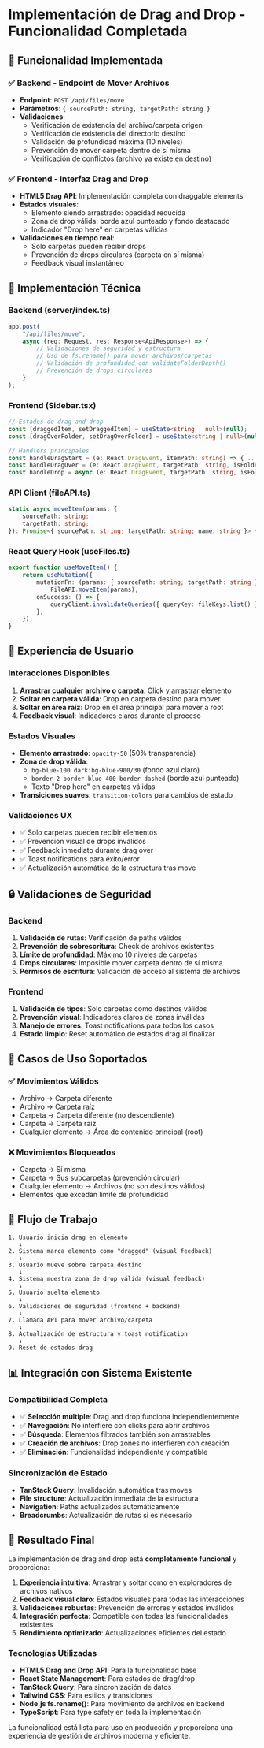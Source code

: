 # Implementación de Drag and Drop - Funcionalidad Completada

## 🎯 Funcionalidad Implementada

### ✅ Backend - Endpoint de Mover Archivos

-   **Endpoint**: `POST /api/files/move`
-   **Parámetros**: `{ sourcePath: string, targetPath: string }`
-   **Validaciones**:
    -   Verificación de existencia del archivo/carpeta origen
    -   Verificación de existencia del directorio destino
    -   Validación de profundidad máxima (10 niveles)
    -   Prevención de mover carpeta dentro de sí misma
    -   Verificación de conflictos (archivo ya existe en destino)

### ✅ Frontend - Interfaz Drag and Drop

-   **HTML5 Drag API**: Implementación completa con draggable elements
-   **Estados visuales**:
    -   Elemento siendo arrastrado: opacidad reducida
    -   Zona de drop válida: borde azul punteado y fondo destacado
    -   Indicador "Drop here" en carpetas válidas
-   **Validaciones en tiempo real**:
    -   Solo carpetas pueden recibir drops
    -   Prevención de drops circulares (carpeta en sí misma)
    -   Feedback visual instantáneo

## 🔧 Implementación Técnica

### Backend (server/index.ts)

```typescript
app.post(
    "/api/files/move",
    async (req: Request, res: Response<ApiResponse>) => {
        // Validaciones de seguridad y estructura
        // Uso de fs.rename() para mover archivos/carpetas
        // Validación de profundidad con validateFolderDepth()
        // Prevención de drops circulares
    }
);
```

### Frontend (Sidebar.tsx)

```typescript
// Estados de drag and drop
const [draggedItem, setDraggedItem] = useState<string | null>(null);
const [dragOverFolder, setDragOverFolder] = useState<string | null>(null);

// Handlers principales
const handleDragStart = (e: React.DragEvent, itemPath: string) => { ... };
const handleDragOver = (e: React.DragEvent, targetPath: string, isFolder: boolean) => { ... };
const handleDrop = async (e: React.DragEvent, targetPath: string, isFolder: boolean) => { ... };
```

### API Client (fileAPI.ts)

```typescript
static async moveItem(params: {
    sourcePath: string;
    targetPath: string;
}): Promise<{ sourcePath: string; targetPath: string; name: string }> { ... }
```

### React Query Hook (useFiles.ts)

```typescript
export function useMoveItem() {
    return useMutation({
        mutationFn: (params: { sourcePath: string; targetPath: string }) =>
            FileAPI.moveItem(params),
        onSuccess: () => {
            queryClient.invalidateQueries({ queryKey: fileKeys.list() });
        },
    });
}
```

## 🎨 Experiencia de Usuario

### Interacciones Disponibles

1. **Arrastrar cualquier archivo o carpeta**: Click y arrastrar elemento
2. **Soltar en carpeta válida**: Drop en carpeta destino para mover
3. **Soltar en área raíz**: Drop en el área principal para mover a root
4. **Feedback visual**: Indicadores claros durante el proceso

### Estados Visuales

-   **Elemento arrastrado**: `opacity-50` (50% transparencia)
-   **Zona de drop válida**:
    -   `bg-blue-100 dark:bg-blue-900/30` (fondo azul claro)
    -   `border-2 border-blue-400 border-dashed` (borde azul punteado)
    -   Texto "Drop here" en carpetas válidas
-   **Transiciones suaves**: `transition-colors` para cambios de estado

### Validaciones UX

-   ✅ Solo carpetas pueden recibir elementos
-   ✅ Prevención visual de drops inválidos
-   ✅ Feedback inmediato durante drag over
-   ✅ Toast notifications para éxito/error
-   ✅ Actualización automática de la estructura tras move

## 🔒 Validaciones de Seguridad

### Backend

1. **Validación de rutas**: Verificación de paths válidos
2. **Prevención de sobrescritura**: Check de archivos existentes
3. **Límite de profundidad**: Máximo 10 niveles de carpetas
4. **Drops circulares**: Imposible mover carpeta dentro de sí misma
5. **Permisos de escritura**: Validación de acceso al sistema de archivos

### Frontend

1. **Validación de tipos**: Solo carpetas como destinos válidos
2. **Prevención visual**: Indicadores claros de zonas inválidas
3. **Manejo de errores**: Toast notifications para todos los casos
4. **Estado limpio**: Reset automático de estados drag al finalizar

## 📱 Casos de Uso Soportados

### ✅ Movimientos Válidos

-   Archivo → Carpeta diferente
-   Archivo → Carpeta raíz
-   Carpeta → Carpeta diferente (no descendiente)
-   Carpeta → Carpeta raíz
-   Cualquier elemento → Área de contenido principal (root)

### ❌ Movimientos Bloqueados

-   Carpeta → Sí misma
-   Carpeta → Sus subcarpetas (prevención circular)
-   Cualquier elemento → Archivos (no son destinos válidos)
-   Elementos que excedan límite de profundidad

## 🚀 Flujo de Trabajo

```
1. Usuario inicia drag en elemento
   ↓
2. Sistema marca elemento como "dragged" (visual feedback)
   ↓
3. Usuario mueve sobre carpeta destino
   ↓
4. Sistema muestra zona de drop válida (visual feedback)
   ↓
5. Usuario suelta elemento
   ↓
6. Validaciones de seguridad (frontend + backend)
   ↓
7. Llamada API para mover archivo/carpeta
   ↓
8. Actualización de estructura y toast notification
   ↓
9. Reset de estados drag
```

## 📊 Integración con Sistema Existente

### Compatibilidad Completa

-   ✅ **Selección múltiple**: Drag and drop funciona independientemente
-   ✅ **Navegación**: No interfiere con clicks para abrir archivos
-   ✅ **Búsqueda**: Elementos filtrados también son arrastrables
-   ✅ **Creación de archivos**: Drop zones no interfieren con creación
-   ✅ **Eliminación**: Funcionalidad independiente y compatible

### Sincronización de Estado

-   **TanStack Query**: Invalidación automática tras moves
-   **File structure**: Actualización inmediata de la estructura
-   **Navigation**: Paths actualizados automáticamente
-   **Breadcrumbs**: Actualización de rutas si es necesario

## 🎉 Resultado Final

La implementación de drag and drop está **completamente funcional** y proporciona:

1. **Experiencia intuitiva**: Arrastrar y soltar como en exploradores de archivos nativos
2. **Feedback visual claro**: Estados visuales para todas las interacciones
3. **Validaciones robustas**: Prevención de errores y estados inválidos
4. **Integración perfecta**: Compatible con todas las funcionalidades existentes
5. **Rendimiento optimizado**: Actualizaciones eficientes del estado

### Tecnologías Utilizadas

-   **HTML5 Drag and Drop API**: Para la funcionalidad base
-   **React State Management**: Para estados de drag/drop
-   **TanStack Query**: Para sincronización de datos
-   **Tailwind CSS**: Para estilos y transiciones
-   **Node.js fs.rename()**: Para movimiento de archivos en backend
-   **TypeScript**: Para type safety en toda la implementación

La funcionalidad está lista para uso en producción y proporciona una experiencia de gestión de archivos moderna y eficiente.
